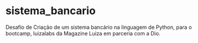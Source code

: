 # sistema_bancario
Desafio de Criação de um sistema bancário na linguagem de Python, para o bootcamp, luizalabs da Magazine Luiza em parceria com a Dio.
